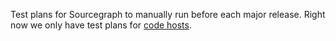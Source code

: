 Test plans for Sourcegraph to manually run before each major release. Right now we only have test plans for [code hosts](./code-hosts/index.md).
